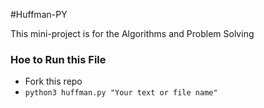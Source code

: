 #Huffman-PY

This mini-project is for the Algorithms and Problem Solving 

<h3>Hoe to Run this File</h3>
<ul>
<li>Fork this repo</li>
<li><code>python3 huffman.py "Your text or file name"</code></li>